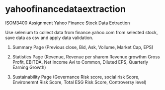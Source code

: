 # yahoofinancedataextraction

ISOM3400 Assignment Yahoo Finance Stock Data Extraction 

Use selenium to collect data from finance.yahoo.com from selected stock, save data as csv and apply data validation.

1. Summary Page (Previous close, Bid, Ask, Vollume, Market Cap, EPS)

2. Statistics Page (Revenue, Revenue per sharem Revenue growthm Gross Profit, EBITDA, Net Income Avi to Common, Diluted EPS, Quarterly Earning Growth)

3. Sustainability Page (Governance Risk score, social risk Score, Environemnt Risk Score, Total ESG Risk Score, Controversy level) 
